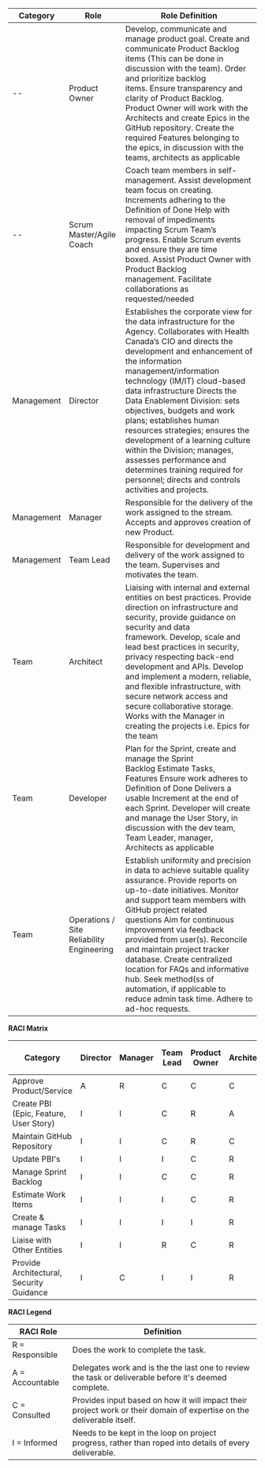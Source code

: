 <html>
<body>
<!--StartFragment-->

 | Category  | Role | Role Definition |
 | -- | -- | -- | 
 | -- | Product Owner | Develop, communicate and manage product goal. Create and communicate Product Backlog items (This can be done in discussion with the team). Order and prioritize backlog items. Ensure transparency and clarity of Product Backlog. Product Owner will work with the Architects and create Epics in the GitHub repository. Create the required Features belonging to the epics, in discussion with the teams, architects as applicable
  | -- | Scrum Master/Agile Coach | Coach team members in self-management. Assist development team focus on creating. Increments adhering to the Definition of Done Help with removal of impediments impacting Scrum Team’s progress. Enable Scrum events and ensure they are time boxed. Assist Product Owner with Product Backlog management. Facilitate collaborations as requested/needed
 | Management | Director | Establishes the corporate view for the data infrastructure for the Agency. Collaborates with Health Canada’s CIO and directs the development and enhancement of the information management/information technology (IM/IT) cloud-based data infrastructure Directs the Data Enablement Division: sets objectives, budgets and work plans; establishes human resources strategies; ensures the development of a learning culture within the Division; manages, assesses performance and determines training required for personnel; directs and controls activities and projects.
| Management | Manager | Responsible for the delivery of the work assigned to the stream. Accepts and approves creation of new Product.
| Management | Team Lead | Responsible for development and delivery of the work assigned to the team. Supervises and motivates the team. 
| Team | Architect | Liaising with internal and external entities on best practices. Provide direction on infrastructure and security, provide guidance on security and data framework. Develop, scale and lead best practices in security, privacy respecting back-end development and APIs. Develop and implement a modern, reliable, and flexible infrastructure, with secure network access and secure collaborative storage. Works with the Manager in creating the projects i.e. Epics for the team
| Team | Developer | Plan for the Sprint, create and manage the Sprint Backlog Estimate Tasks, Features Ensure work adheres to Definition of Done Delivers a usable Increment at the end of each Sprint. Developer will create and manage the User Story, in discussion with the dev team, Team Leader, manager, Architects as applicable
| Team | Operations / Site Reliability Engineering | Establish uniformity and precision in data to achieve suitable quality assurance. Provide reports on up-to-date initiatives. Monitor and support team members with GitHub project related questions Aim for continuous improvement via feedback provided from user(s). Reconcile and maintain project tracker database. Create centralized location for FAQs and informative hub. Seek method(ss of automation, if applicable to reduce admin task time. Adhere to ad-hoc requests.

<!--EndFragment-->

<!--StartFragment-->

**RACI Matrix**

 | Category | Director | Manager | Team Lead | Product Owner | Architect | Team Member | Scrum Master/Agile Coach |
 | -- | -- | -- | -- | -- | -- | -- | -- |
 |Approve Product/Service | A | R | C | C | C | C | I | 
 |Create PBI (Epic, Feature, User Story) | I | I | C | R | A | A | I | 
 |Maintain GitHub Repository | I | I | C | R | C | C | C | 
 |Update PBI's| I | I | I | C | R | R | I | 
 |Manage Sprint Backlog  | I | I | C | C | R | R | I | 
 |Estimate Work Items  | I | I | I | C | R | R | I |
 |Create & manage Tasks  | I | I | I | I | R | R | I |
 |Liaise with Other Entities  | I | I | R | C | R | C | I |
 |Provide Architectural, Security Guidance  | I | C | I | I | R | C | I |


<!--EndFragment-->

<!--StartFragment-->

**RACI Legend**

| RACI Role | Definition |
| -- | --
|R = Responsible |  Does the work to complete the task. |
|A = Accountable | Delegates work and is the the last one to review the task or deliverable before it's deemed complete. |
|C = Consulted | Provides input based on how it will impact their project work or their domain of expertise on the deliverable itself. |
|I = Informed  | Needs to be kept in the loop on project progress, rather than roped into details of every deliverable. |


<!--EndFragment-->

</body>
</html>
